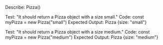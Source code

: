 Describe: Pizza()

Test: "It should return a Pizza object with a size small."
Code: const myPizza = new Pizza("small")
Expected Output: Pizza {size: "small"}

Test: "It should return a Pizza object with a size medium."
Code: const myPizza = new Pizza("medium")
Expected Output: Pizza {size: "medium"}